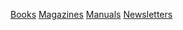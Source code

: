 [Books](Books/index.html)
[Magazines](Magazines/index.html)
[Manuals](Manuals/index.html)
[Newsletters](Newsletters/index.html)
